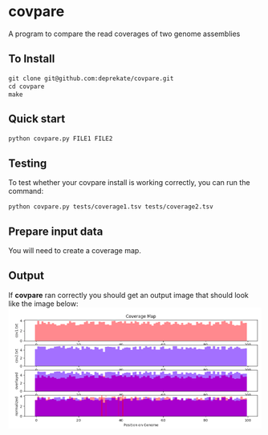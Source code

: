 # covpare
A program to compare the read coverages of two genome assemblies

## To Install
```
git clone git@github.com:deprekate/covpare.git
cd covpare
make
```

## Quick start
```sh
python covpare.py FILE1 FILE2
```

## Testing
To test whether your covpare install is working correctly, you can run the command:
```
python covpare.py tests/coverage1.tsv tests/coverage2.tsv
```


## Prepare input data    
You will need to create a coverage map.


## Output
If **covpare** ran correctly you should get an output image that should look like the image below:
![](https://github.com/deprekate/covpare/blob/master/figure.png)

